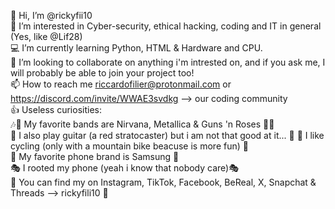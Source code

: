 👋 Hi, I’m @rickyfii10<br>
👀 I’m interested in Cyber-security, ethical hacking, coding and IT in general (Yes, like @Lif28)<br>
💻️ I’m currently learning Python, HTML & Hardware and CPU.<br>
👥️ I’m looking to collaborate on anything i'm intrested on, and if you ask me, I will probably be able to join your project too!<br>
📫 How to reach me riccardofilier@protonmail.com or https://discord.com/invite/WWAE3svdkg --> our coding community<br>
👍 Useless curiosities:<br>
🎶🤘 My favorite bands are Nirvana, Metallica & Guns 'n Roses 🤘🎶<br>
🎸 I also play guitar (a red stratocaster) but i am not that good at it... 🎸
🚴 I like cycling (only with a mountain bike beacuse is more fun) 🚴<br>
📱 My favorite phone brand is Samsung 📱<br>
🎭 I rooted my phone (yeah i know that nobody care)🎭<br>
🛜 You can find my on Instagram, TikTok, Facebook, BeReal, X, Snapchat & Threads --> rickyfili10 🛜
